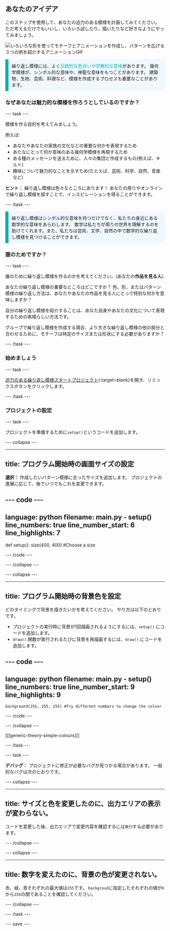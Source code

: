 ## あなたのアイデア

このステップを使用して、あなたの迫力のある模様を計画してみてください。 ただ考えるだけでもいいし、いろいろ試したり、描いたりなど好きなようにやってみましょう。

![いろいろな形を使ってモチーフとアニメーションを作成し、パターンを広げる３つの例を紹介するアニメーションGIF](images/ideas-1.gif)

<p style="border-left: solid; border-width:10px; border-color: #0faeb0; background-color: aliceblue; padding: 10px;">繰り返し模様には、よく<span style="color: #0faeb0">伝統的な色合いや宗教的な意味</span>があります。 幾何学模様が、シンボル的な意味や、神聖な意味をもつことがあります。 建築物、生地、芸術、料理など、模様を作成するプロセスも重要なことがあります。</p>

### なぜあなたは魅力的な模様を作ろうとしているのですか？

--- task ---

模様を作る目的を考えてみましょう。

例えば:
- あなたやあなたの家族の文化などの重要な何かを表現するため
- あたなにとって何か意味のある幾何学模様を再現するため
- ある種のメッセージを送るために、人々の集団と作成するもの(例えば、キルト)
- 趣味について魅力的なことを示すため(たとえば、芸術、科学、自然、音楽など)

**ヒント：** 繰り返し模様は色々なところにあります！ あなたの周りやオンラインで繰り返し模様を探すことで、インスピレーションを得ることができます。

--- /task ---

<p style="border-left: solid; border-width:10px; border-color: #0faeb0; background-color: aliceblue; padding: 10px;">繰り返し模様はシンボル的な意味を持つだけでなく、私たちの身近にある数学的な意味をあらわします。 数学は私たちが周りの世界を理解するのを助けてくれます。また、私たちは芸術、文学、自然の中で数学的な繰り返し模様を見つけることができます。 </p>

### 誰のためですか？

--- task ---

誰のために繰り返し模様を作るのかを考えてください。(あなたの**作品を見る人**).

あなたの繰り返し模様の重要なところはどこですか？ 色、形、またはパターン模様の繰り返し方法は、あなたやあなたの作品を見る人にとって特別な何かを意味しますか？

自分の繰り返し模様を紹介することは、あなた自身やあなたの文化について表現するための素晴らしい方法です。

グループで繰り返し模様を作成する場合、より大きな繰り返し模様の他の部分と合わせるために、モチーフは特定のサイズまたは形状にする必要がありますか？

--- /task ---

### 始めましょう

--- task ---

[迫力のある繰り返し模様スタートプロジェクト](https://trinket.io/python/6c4a0c6406){:target=blank}を開き、リミックスボタンをクリックします。

--- /task ---

### プロジェクトの設定

--- task ---

プロジェクトを準備するために`setup()`というコードを追加します。

--- collapse ---

---
title: プログラム開始時の画面サイズの設定
---

**選択：** 作成したいパターン模様に合ったサイズを追加します。 プロジェクトの進展に応じて、後でいつでもこれを変更できます。

--- code ---
---
language: python filename: main.py - setup() line_numbers: true line_number_start: 6
line_highlights: 7
---
def setup(): size(400, 400) #Choose a size

--- /code ---

--- /collapse ---

--- collapse ---

---
title: プログラム開始時の背景色を設定
---

どのタイミングで背景を描きたいかを考えてください。 やり方は以下のとおりです。
+ プロジェクトの実行時に背景が1回描画されるようにするには、`setup()` にコードを追加します。
+ `draw()` 関数が実行されるたびに背景を再描画するには、`draw()` にコードを追加します。

--- code ---
---
language: python filename: main.py - setup() line_numbers: true line_number_start: 9
line_highlights: 9
---

    background(255, 255, 255) #Try different numbers to change the colour

--- /code ---

--- /collapse ---

[[[generic-theory-simple-colours]]]

--- /task ---

--- task ---

**デバッグ：** プロジェクトに修正が必要なバグが見つかる場合があります。 一般的なバグは次のとおりです。

--- collapse ---

---
title: サイズと色を変更したのに、出力エリアの表示が変わらない。
---

コードを変更した後、出力エリアで変更内容を確認するには`実行`する必要があります。

--- /collapse ---

--- collapse ---

---
title: 数字を変えたのに、背景の色が変更されない。
---

赤、緑、青それぞれの最大値は`255`です。 `backgroud`に指定したそれぞれの値が`0`から`255`の間であることを確認してください。

--- /collapse ---

--- /task ---


--- save ---
